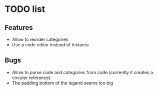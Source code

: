 # TODO list

## Features
* Allow to reorder categories
* Use a code editor instead of textarea

## Bugs
* Allow to parse code and categories from code (currently it creates a circular reference).
* The padding bottom of the legend seems too big
